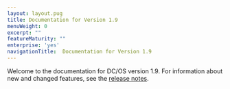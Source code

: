 ```yaml
---
layout: layout.pug
title: Documentation for Version 1.9
menuWeight: 0
excerpt: ""
featureMaturity: ""
enterprise: 'yes'
navigationTitle:  Documentation for Version 1.9
---
```


Welcome to the documentation for DC/OS version 1.9. For information about new and changed features, see the [release notes](/1.9/release-notes/).